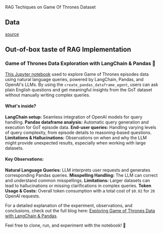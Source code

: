 RAG Techiques on Game Of Thrones Dataset

## Data
[source](https://www.kaggle.com/datasets/dasbootstrapping/game-of-thrones-episode-data)

## Out-of-box taste of RAG Implementation

### Game of Thrones Data Exploration with LangChain & Pandas 🐉

[This Jupyter notebook](01_simple_rag.ipynb) used to explore Game of Thrones episodes data using natural language queries, powered by LangChain, Pandas, and OpenAI's LLMs. By using the `create_pandas_dataframe_agent`, users can ask plain English questions and get meaningful insights from the GoT dataset without manually writing complex queries.

#### What's inside?

**LangChain setup:** Seamless integration of OpenAI models for query handling.
**Pandas dataframe analysis:** Automatic query generation and execution for GoT episode data.
**End-user queries:** Handling varying levels of query complexity, from episode details to reasoning-based questions.
**Limitations & Hallucinations:** Observations on when and why the LLM might provide unexpected results, especially when working with large datasets.

#### Key Observations:

**Natural Language Queries:** LLM interprets user requests and generates corresponding Pandas queries.
**Misspelling Handling:** The LLM can correct and understand common misspellings.
**Limitations:** Larger datasets can lead to hallucinations or missing clarifications in complex queries.
**Token Usage & Costs:** Overall token consumption with a total cost of `$0.02` for `28` OpenAI requests.

For a detailed explanation of the experiment, observations, and conclusions, check out the full blog here: [Exploring Game of Thrones Data with LangChain & Pandas]().

Feel free to clone, run, and experiment with the notebook! 🚀
